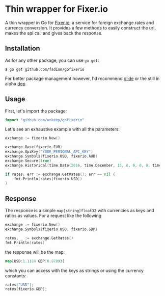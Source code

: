 # Thin wrapper for Fixer.io

A thin wrapper in Go for [Fixer.io](http://www.fixer.io), a service for foreign exchange rates and currency conversion. It provides a few methods to easily construct the url, makes the api call and gives back the response.

## Installation

As for any other package, you can use `go get`:

```
$ go get github.com/fadion/gofixerio
```

For better package management however, I'd recommend [glide](https://github.com/Masterminds/glide) or the still in alpha [dep](https://github.com/golang/dep).

## Usage

First, let's import the package:

```go
import "github.com/unkeep/gofixerio"
```

Let's see an exhaustive example with all the parameters:

```go
exchange := fixerio.New()

exchange.Base(fixerio.EUR)
exchange.ApiKey("YOUR_PERSONAL_API_KEY")
exchange.Symbols(fixerio.USD, fixerio.AUD)
exchange.Secure(true)
exchange.Historical(time.Date(2016, time.December, 15, 0, 0, 0, 0, time.UTC))

if rates, err := exchange.GetRates(); err == nil {
    fmt.Println(rates[fixerio.USD])
}
```

## Response

The response is a simple `map[string]float32` with currencies as keys and ratios as values. For a request like the following:

```go
exchange := fixerio.New()
exchange.Symbols(fixerio.USD, fixerio.GBP)

rates, _ := exchange.GetRates()
fmt.Println(rates)
```

the response will be the map:

```go
map[USD:1.1188 GBP:0.87093]
```

which you can access with the keys as strings or using the currency constants:

```go
rates["USD"];
rates[fixerio.GBP];
```
